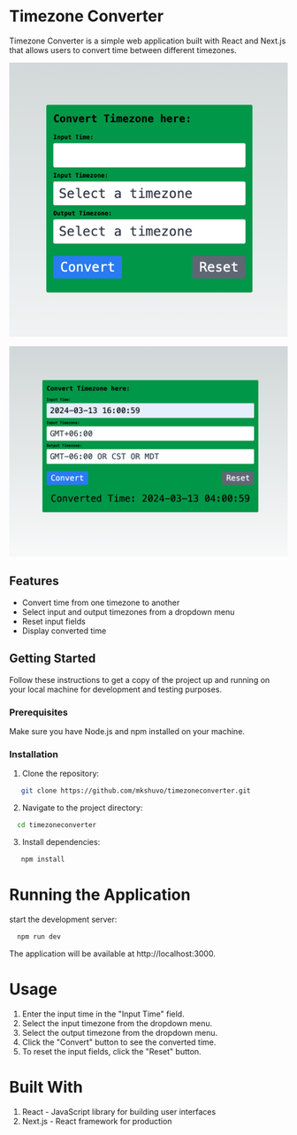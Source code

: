 # Timezone Converter

Timezone Converter is a simple web application built with React and Next.js that allows users to convert time between different timezones.

![Unfilled form](https://raw.githubusercontent.com/mkshuvo/timezoneconverter/main/public/unfilled-form.png)

![Filled form](https://raw.githubusercontent.com/mkshuvo/timezoneconverter/main/public/filled-form.png)
## Features

- Convert time from one timezone to another
- Select input and output timezones from a dropdown menu
- Reset input fields
- Display converted time

## Getting Started

Follow these instructions to get a copy of the project up and running on your local machine for development and testing purposes.

### Prerequisites

Make sure you have Node.js and npm installed on your machine.

### Installation

1. Clone the repository:

```bash
   git clone https://github.com/mkshuvo/timezoneconverter.git
```

2. Navigate to the project directory:
```bash
  cd timezoneconverter
```
3. Install dependencies:
```bash
   npm install
```


# Running the Application
start the development server:
```bash
  npm run dev
```
The application will be available at http://localhost:3000.

# Usage
1. Enter the input time in the "Input Time" field.
2. Select the input timezone from the dropdown menu.
3. Select the output timezone from the dropdown menu.
4. Click the "Convert" button to see the converted time.
5. To reset the input fields, click the "Reset" button.
# Built With
1. React - JavaScript library for building user interfaces
2. Next.js - React framework for production
